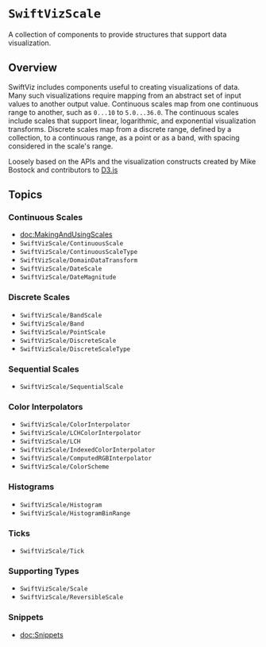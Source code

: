 # ``SwiftVizScale``

A collection of components to provide structures that support data visualization.

## Overview

SwiftViz includes components useful to creating visualizations of data.
Many such visualizations require mapping from an abstract set of input values to another output value.
Continuous scales map from one continuous range to another, such as `0...10` to `5.0...36.0`. 
The continuous scales include scales that support linear, logarithmic, and exponential visualization transforms.
Discrete scales map from a discrete range, defined by a collection, to a continuous range, as a point or as a band, with spacing considered in the scale's range.

Loosely based on the APIs and the visualization constructs created by Mike Bostock and contributors to [D3.js](https://d3js.org)

## Topics

### Continuous Scales

- <doc:MakingAndUsingScales>
- ``SwiftVizScale/ContinuousScale``
- ``SwiftVizScale/ContinuousScaleType``
- ``SwiftVizScale/DomainDataTransform``
- ``SwiftVizScale/DateScale``
- ``SwiftVizScale/DateMagnitude``

### Discrete Scales

- ``SwiftVizScale/BandScale``
- ``SwiftVizScale/Band``
- ``SwiftVizScale/PointScale``
- ``SwiftVizScale/DiscreteScale``
- ``SwiftVizScale/DiscreteScaleType``

### Sequential Scales

- ``SwiftVizScale/SequentialScale``

### Color Interpolators

- ``SwiftVizScale/ColorInterpolator``
- ``SwiftVizScale/LCHColorInterpolator``
- ``SwiftVizScale/LCH``
- ``SwiftVizScale/IndexedColorInterpolator``
- ``SwiftVizScale/ComputedRGBInterpolator``
- ``SwiftVizScale/ColorScheme``

### Histograms

- ``SwiftVizScale/Histogram``
- ``SwiftVizScale/HistogramBinRange``

### Ticks

- ``SwiftVizScale/Tick``

### Supporting Types

- ``SwiftVizScale/Scale``
- ``SwiftVizScale/ReversibleScale``

### Snippets

- <doc:Snippets>
